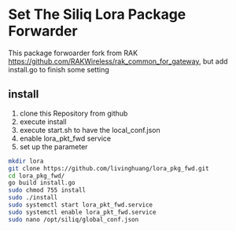 # Set The Siliq Lora Package Forwarder

This package forwoarder fork from RAK <https://github.com/RAKWireless/rak_common_for_gateway>, but add install.go to finish some setting

## install

1. clone this Repository from github
2. execute install
3. execute start.sh to have the local_conf.json
4. enable lora_pkt_fwd service
5. set up the parameter

```bash
mkdir lora
git clone https://github.com/livinghuang/lora_pkg_fwd.git
cd lora_pkg_fwd/
go build install.go
sudo chmod 755 install
sudo ./install
sudo systemctl start lora_pkt_fwd.service
sudo systemctl enable lora_pkt_fwd.service
sudo nano /opt/siliq/global_conf.json
```
